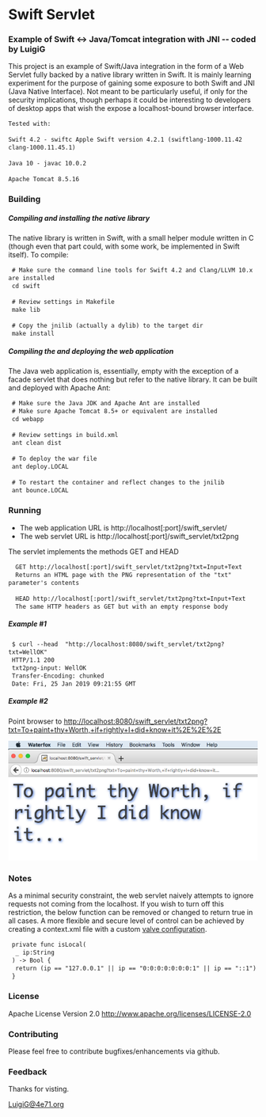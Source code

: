 # Swift Servlet
### Example of Swift <-> Java/Tomcat integration with JNI   -- coded by LuigiG

This project is an example of Swift/Java integration in the form of a Web Servlet fully backed by a native library written in Swift. It is mainly learning experiment for the purpose of gaining some exposure to both Swift and JNI (Java Native Interface). Not meant to be particularly useful, if only for the security implications, though perhaps it could be interesting to developers of desktop apps that wish the expose a localhost-bound browser interface.

    
	Tested with:
	
	Swift 4.2 - swiftc Apple Swift version 4.2.1 (swiftlang-1000.11.42 clang-1000.11.45.1)
	
	Java 10 - javac 10.0.2
	
	Apache Tomcat 8.5.16


### Building
##### Compiling and installing the native library
The native library is written in Swift, with a small helper module written in C (though even that part could, with some work, be implemented in Swift itself). To compile:


     # Make sure the command line tools for Swift 4.2 and Clang/LLVM 10.x are installed 
     cd swift
	 
     # Review settings in Makefile
     make lib
	 
	 # Copy the jnilib (actually a dylib) to the target dir
     make install
   
##### Compiling  the and deploying the web application
The Java web application is, essentially, empty with the exception of a facade servlet that does nothing but refer to the native library. It can be built and deployed with Apache Ant:   


     # Make sure the Java JDK and Apache Ant are installed
     # Make sure Apache Tomcat 8.5+ or equivalent are installed
     cd webapp
	 
     # Review settings in build.xml
     ant clean dist
	 
	 # To deploy the war file
	 ant deploy.LOCAL 
	 
	 # To restart the container and reflect changes to the jnilib
     ant bounce.LOCAL 

### Running

* The web application URL is http://localhost[:port]/swift_servlet/
* The web servlet URL is http://localhost[:port]/swift_servlet/txt2png

The servlet implements the methods GET and HEAD


      GET http://localhost[:port]/swift_servlet/txt2png?txt=Input+Text
	  Returns an HTML page with the PNG representation of the "txt" parameter's contents

      HEAD http://localhost[:port]/swift_servlet/txt2png?txt=Input+Text
	  The same HTTP headers as GET but with an empty response body


##### Example #1
     $ curl --head  "http://localhost:8080/swift_servlet/txt2png?txt=WellOK"	  
	 HTTP/1.1 200
	 txt2png-input: WellOK
	 Transfer-Encoding: chunked
	 Date: Fri, 25 Jan 2019 09:21:55 GMT	  

##### Example #2

Point browser to [http://localhost:8080/swift_servlet/txt2png?txt=To+paint+thy+Worth,+if+rightly+I+did+know+it%2E%2E%2E]()

![Screenshot](.img/waterfox.png)

### Notes

As a minimal security constraint, the web servlet naively attempts to ignore requests not coming from the localhost. If you wish to turn off this restriction, the below function can be removed or changed to return true in all cases. A more flexible and secure level of control can be achieved by creating a context.xml file with a custom  [valve configuration](https://tomcat.apache.org/tomcat-8.5-doc/config/valve.html#Remote_Address_Filter).

     private func isLocal(
      _ ip:String
     ) -> Bool {
      return (ip == "127.0.0.1" || ip == "0:0:0:0:0:0:0:1" || ip == "::1")
     }

### License
Apache License Version 2.0 http://www.apache.org/licenses/LICENSE-2.0

### Contributing

Please feel free to contribute bugfixes/enhancements via github.

### Feedback
Thanks for visting.
 
LuigiG@4e71.org     
